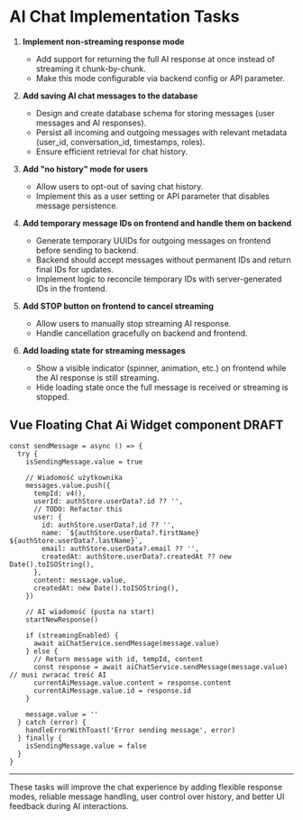 # AI Chat Implementation Tasks

1. **Implement non-streaming response mode**  
   - Add support for returning the full AI response at once instead of streaming it chunk-by-chunk.  
   - Make this mode configurable via backend config or API parameter.

2. **Add saving AI chat messages to the database**  
   - Design and create database schema for storing messages (user messages and AI responses).  
   - Persist all incoming and outgoing messages with relevant metadata (user_id, conversation_id, timestamps, roles).  
   - Ensure efficient retrieval for chat history.

3. **Add "no history" mode for users**  
   - Allow users to opt-out of saving chat history.  
   - Implement this as a user setting or API parameter that disables message persistence.

4. **Add temporary message IDs on frontend and handle them on backend**  
   - Generate temporary UUIDs for outgoing messages on frontend before sending to backend.  
   - Backend should accept messages without permanent IDs and return final IDs for updates.  
   - Implement logic to reconcile temporary IDs with server-generated IDs in the frontend.

5. **Add STOP button on frontend to cancel streaming**  
   - Allow users to manually stop streaming AI response.  
   - Handle cancellation gracefully on backend and frontend.

6. **Add loading state for streaming messages**  
   - Show a visible indicator (spinner, animation, etc.) on frontend while the AI response is still streaming.  
   - Hide loading state once the full message is received or streaming is stopped.


## Vue Floating Chat Ai Widget component DRAFT
```
const sendMessage = async () => {
  try {
    isSendingMessage.value = true

    // Wiadomość użytkownika
    messages.value.push({
      tempId: v4(),
      userId: authStore.userData?.id ?? '',
      // TODO: Refactor this 
      user: {
        id: authStore.userData?.id ?? '',
        name: `${authStore.userData?.firstName} ${authStore.userData?.lastName}`,
        email: authStore.userData?.email ?? '',
        createdAt: authStore.userData?.createdAt ?? new Date().toISOString(),
      },
      content: message.value,
      createdAt: new Date().toISOString(),
    })

    // AI wiadomość (pusta na start)
    startNewResponse()

    if (streamingEnabled) {
      await aiChatService.sendMessage(message.value)
    } else {
      // Return message with id, tempId, content 
      const response = await aiChatService.sendMessage(message.value) // musi zwracać treść AI
      currentAiMessage.value.content = response.content
      currentAiMessage.value.id = response.id
    }

    message.value = ''
  } catch (error) {
    handleErrorWithToast('Error sending message', error)
  } finally {
    isSendingMessage.value = false
  }
}
```

---

These tasks will improve the chat experience by adding flexible response modes, reliable message handling, user control over history, and better UI feedback during AI interactions.